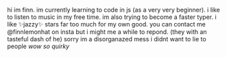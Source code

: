 
hi im finn. im currently learning to code in js (as a very very beginner). i like to listen to music in my free time. im also trying to become a faster typer. i like ✨jazzy✨ stars far too much for my own good. you can contact me @finnlemonhat on insta but i might me a while to repond.
(they with an tasteful dash of he)
sorry im a disorganazed mess i didnt want to lie to people
*wow so quirky*
